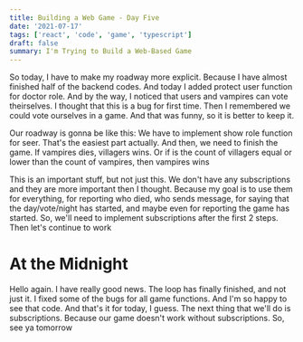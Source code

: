 ```yaml
---
title: Building a Web Game - Day Five
date: '2021-07-17'
tags: ['react', 'code', 'game', 'typescript']
draft: false
summary: I'm Trying to Build a Web-Based Game
---
```


So today, I have to make my roadway more explicit. Because I have almost finished half of the backend codes. And today I added protect user function for doctor role. And by the way, I noticed that users and vampires can vote theirselves. I thought that this is a bug for first time. Then I remembered we could vote ourselves in a game. And that was funny, so it is better to keep it.

Our roadway is gonna be like this: We have to implement show role function for seer. That's the easiest part actually. And then, we need to finish the game. If vampires dies, villagers wins. Or if is the count of villagers equal or lower than the count of vampires, then vampires wins

This is an important stuff, but not just this. We don't have any subscriptions and they are more important then I thought. Because my goal is to use them for everything, for reporting who died, who sends message, for saying that the day/vote/night has started, and maybe even for reporting the game has started. So, we'll need to implement subscriptions after the first 2 steps. Then let's continue to work

# At the Midnight

Hello again. I have really good news. The loop has finally finished, and not just it. I fixed some of the bugs for all game functions. And I'm so happy to see that code. And that's it for today, I guess. The next thing that we'll do is subscriptions. Because our game doesn't work without subscriptions. So, see ya tomorrow